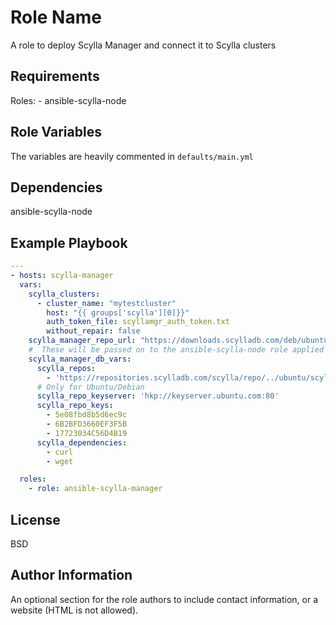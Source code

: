 Role Name
=========

A role to deploy Scylla Manager and connect it to Scylla clusters

Requirements
------------

  Roles:
    - ansible-scylla-node

Role Variables
--------------

The variables are heavily commented in `defaults/main.yml`


Dependencies
------------

ansible-scylla-node

Example Playbook
----------------

```yaml
---
- hosts: scylla-manager
  vars:
    scylla_clusters:
      - cluster_name: "mytestcluster"
        host: "{{ groups['scylla'][0]}}"
        auth_token_file: scyllamgr_auth_token.txt
        without_repair: false
    scylla_manager_repo_url: "https://downloads.scylladb.com/deb/ubuntu/scylladb-manager-2.1-bionic.list"
    #  These will be passed on to the ansible-scylla-node role applied to the Manager node in order to deploy a local Scylla instance
    scylla_manager_db_vars:
      scylla_repos:
        - 'https://repositories.scylladb.com/scylla/repo/../ubuntu/scylladb-4.1-bionic.list'
      # Only for Ubuntu/Debian
      scylla_repo_keyserver: 'hkp://keyserver.ubuntu.com:80'
      scylla_repo_keys:
        - 5e08fbd8b5d6ec9c
        - 6B2BFD3660EF3F5B
        - 17723034C56D4B19
      scylla_dependencies:
        - curl
        - wget

  roles:
    - role: ansible-scylla-manager

```


License
-------

BSD

Author Information
------------------

An optional section for the role authors to include contact information, or a website (HTML is not allowed).
